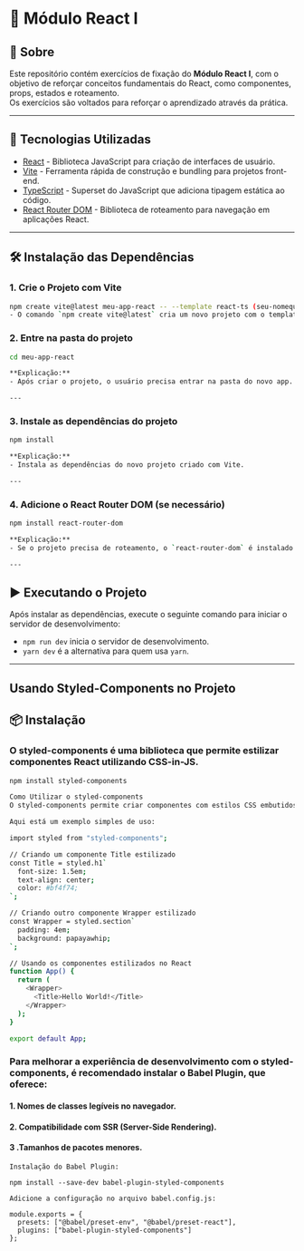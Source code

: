 # 🧩 Módulo React I

## 📁 Sobre
Este repositório contém exercícios de fixação do **Módulo React I**, com o objetivo de reforçar conceitos fundamentais do React, como componentes, props, estados e roteamento.  
Os exercícios são voltados para reforçar o aprendizado através da prática.

---

## 🚀 Tecnologias Utilizadas
- [React](https://react.dev/) - Biblioteca JavaScript para criação de interfaces de usuário.  
- [Vite](https://vitejs.dev/) - Ferramenta rápida de construção e bundling para projetos front-end.  
- [TypeScript](https://www.typescriptlang.org/) - Superset do JavaScript que adiciona tipagem estática ao código.  
- [React Router DOM](https://reactrouter.com/) - Biblioteca de roteamento para navegação em aplicações React.

---

## 🛠️ Instalação das Dependências


### 1. Crie o Projeto com Vite
```bash
npm create vite@latest meu-app-react -- --template react-ts (seu-nomequalquer-react) você escolhe a nome da pasta de acordo com o seu projeto
- O comando `npm create vite@latest` cria um novo projeto com o template React + TypeScript.

```
### 2. Entre na pasta do projeto
```bash
cd meu-app-react

**Explicação:**  
- Após criar o projeto, o usuário precisa entrar na pasta do novo app.  

---

```
### 3. Instale as dependências do projeto
```bash
npm install

**Explicação:**  
- Instala as dependências do novo projeto criado com Vite.  

---

```
### 4. Adicione o React Router DOM (se necessário)
```bash
npm install react-router-dom

**Explicação:**
- Se o projeto precisa de roteamento, o `react-router-dom` é instalado.  

---

```
## ▶️ Executando o Projeto
Após instalar as dependências, execute o seguinte comando para iniciar o servidor de desenvolvimento: 
- `npm run dev` inicia o servidor de desenvolvimento.  
- `yarn dev` é a alternativa para quem usa `yarn`.  

---

## Usando Styled-Components no Projeto

## 📦 Instalação

### O styled-components é uma biblioteca que permite estilizar componentes React utilizando CSS-in-JS. 

```bash
npm install styled-components

Como Utilizar o styled-components
O styled-components permite criar componentes com estilos CSS embutidos diretamente no JavaScript/TypeScript.

Aqui está um exemplo simples de uso:

import styled from "styled-components";

// Criando um componente Title estilizado
const Title = styled.h1`
  font-size: 1.5em;
  text-align: center;
  color: #bf4f74;
`;

// Criando outro componente Wrapper estilizado
const Wrapper = styled.section`
  padding: 4em;
  background: papayawhip;
`;

// Usando os componentes estilizados no React
function App() {
  return (
    <Wrapper>
      <Title>Hello World!</Title>
    </Wrapper>
  );
}

export default App;

```

### Para melhorar a experiência de desenvolvimento com o styled-components, é recomendado instalar o Babel Plugin, que oferece:

#### 1. Nomes de classes legíveis no navegador.
#### 2. Compatibilidade com SSR (Server-Side Rendering).
#### 3 .Tamanhos de pacotes menores.

```
Instalação do Babel Plugin:

npm install --save-dev babel-plugin-styled-components

Adicione a configuração no arquivo babel.config.js:

module.exports = {
  presets: ["@babel/preset-env", "@babel/preset-react"],
  plugins: ["babel-plugin-styled-components"]
};

```
